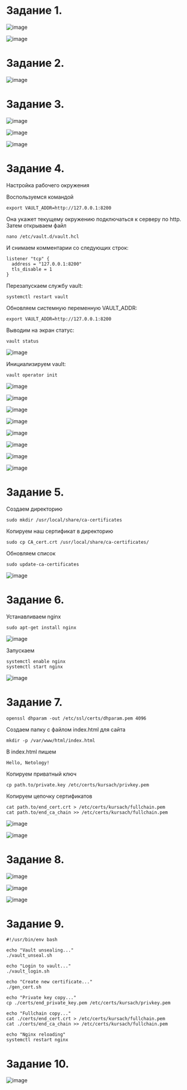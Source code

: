 Задание 1.
==========================
![image](https://user-images.githubusercontent.com/60341565/148276381-d388e85d-a109-4b56-9090-1af660754295.png)


![image](https://user-images.githubusercontent.com/60341565/148275846-e1034f94-a931-4c18-843d-9431e40eece1.png)


Задание 2.
===========================

![image](https://user-images.githubusercontent.com/60341565/148275464-27f5a06c-6d51-4395-beba-75e9826b6176.png)

Задание 3.
===========================

![image](https://user-images.githubusercontent.com/60341565/148404087-5c21da00-0f25-4d69-90bd-019a1ed15cf1.png)

![image](https://user-images.githubusercontent.com/60341565/148404557-17ab0078-853a-44bd-a9aa-b624da411939.png)

![image](https://user-images.githubusercontent.com/60341565/148518768-d670ea9e-77c7-4fd3-b13e-e0e6d2858248.png)

Задание 4.
===========================

Настройка рабочего окружения

Воспользуемся командой 

    export VAULT_ADDR=http://127.0.0.1:8200
Она укажет текущему окружению подключаться к серверу по http. Затем открываем файл 
    
    nano /etc/vault.d/vault.hcl

И снимаем комментарии со следующих строк:
 
    listener "tcp" {
      address = "127.0.0.1:8200"
      tls_disable = 1
    }

Перезапускаем службу vault:

    systemctl restart vault

Обновляем системную переменную VAULT_ADDR:

    export VAULT_ADDR=http://127.0.0.1:8200
    
Выводим на экран статус:

    vault status
    
![image](https://user-images.githubusercontent.com/60341565/148524883-830b4f69-fa76-407e-adb4-e4215b6b4aba.png)

Инициализируем vault:

    vault operator init

![image](https://user-images.githubusercontent.com/60341565/148530317-9672a211-78e5-42ed-a089-a8619646b4f5.png)

![image](https://user-images.githubusercontent.com/60341565/148531125-fe945345-3fad-4085-a3e9-7a8ff8a31c82.png)

![image](https://user-images.githubusercontent.com/60341565/148539200-05e50048-08e6-4626-86c2-acfcc00ee452.png)

![image](https://user-images.githubusercontent.com/60341565/148539842-75619d48-6061-41b7-968e-4da51568a690.png)

![image](https://user-images.githubusercontent.com/60341565/148689968-e92d101c-7015-428d-86ed-77b829097786.png)

![image](https://user-images.githubusercontent.com/60341565/150332975-45acee53-ff36-43ac-85ed-4a8f011f8689.png)

![image](https://user-images.githubusercontent.com/60341565/150333182-35f63059-b290-4c64-9c36-d46be4e0439c.png)

![image](https://user-images.githubusercontent.com/60341565/150333473-1ed72585-4b85-4e83-bf95-073ffea66e9f.png)


Задание 5.
=====================

Создаем директорию

    sudo mkdir /usr/local/share/ca-certificates
    
Копируем наш сертификат в директорию

    sudo cp CA_cert.crt /usr/local/share/ca-certificates/
    
Обновляем список

    sudo update-ca-certificates
    
![image](https://user-images.githubusercontent.com/60341565/149653903-aa6a8f9d-c243-43ab-a055-911a3e728e50.png)


Задание 6.
==============================

Устанавливаем nginx 

    sudo apt-get install nginx

![image](https://user-images.githubusercontent.com/60341565/148697053-b6ba027f-1e75-47e2-b76c-cec7b9c584b2.png)

Запускаем 

    systemctl enable nginx
    systemctl start nginx
    
![image](https://user-images.githubusercontent.com/60341565/148697141-d6dfd53a-45ff-45fe-be65-0ac81ed2d25f.png)


Задание 7.
===========================

    openssl dhparam -out /etc/ssl/certs/dhparam.pem 4096

Создаем папку с файлом index.html для сайта

    mkdir -p /var/www/html/index.html
    
В index.html пишем 

    Hello, Netology!

Копируем приватный ключ

    cp path.to/private.key /etc/certs/kursach/privkey.pem
    
Копируем цепочку сертификатов

    cat path.to/end_cert.crt > /etc/certs/kursach/fullchain.pem
    cat path.to/end_ca_chain >> /etc/certs/kursach/fullchain.pem

![image](https://user-images.githubusercontent.com/60341565/150334118-1b2ee4e4-dfb1-4d31-9f18-256f7f42bde7.png)

![image](https://user-images.githubusercontent.com/60341565/150336765-0b5d0148-1648-4eab-82fd-8c5ab84a210b.png)


Задание 8.
==========================
![image](https://user-images.githubusercontent.com/60341565/150324114-8ae09cf0-11d5-4ffe-b5bb-36bab5fdc78a.png)

![image](https://user-images.githubusercontent.com/60341565/150324940-00da87c8-13c5-4b4b-a077-138f1b2aa41c.png)

![image](https://user-images.githubusercontent.com/60341565/150325064-f8cd6c64-e053-4782-bbc9-b2fa79d3f57d.png)

Задание 9.
============================

    #!/usr/bin/env bash

    echo "Vault unsealing..."
    ./vault_unseal.sh

    echo "Login to vault..."
    ./vault_login.sh

    echo "Create new certificate..."
    ./gen_cert.sh

    echo "Private key copy..."
    cp ./certs/end_private_key.pem /etc/certs/kursach/privkey.pem

    echo "Fullchain copy..."
    cat ./certs/end_cert.crt > /etc/certs/kursach/fullchain.pem
    cat ./certs/end_ca_chain >> /etc/certs/kursach/fullchain.pem

    echo "Nginx reloading"
    systemctl restart nginx

Задание 10.
===========================
![image](https://user-images.githubusercontent.com/60341565/150338970-3f1c4551-e133-48fa-8426-dd20360d3374.png)
